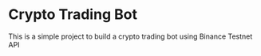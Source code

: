 # Crypto Trading Bot
This is a simple project to build a crypto trading bot using Binance Testnet API